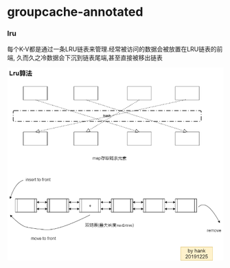 # groupcache-annotated

### lru
每个K-V都是通过一条LRU链表来管理.经常被访问的数据会被放置在LRU链表的前端,
久而久之冷数据会下沉到链表尾端,甚至直接被移出链表

![Lru image](../doc/images/lru.png)

    